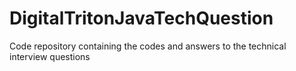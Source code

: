 DigitalTritonJavaTechQuestion
=============================

Code repository containing the codes and answers to the technical interview questions
